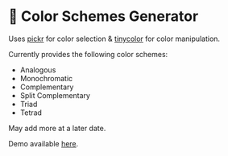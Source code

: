 # 🎨 Color Schemes Generator

Uses [pickr](https://github.com/Simonwep/pickr) for color selection & [tinycolor](https://github.com/bgrins/TinyColor) for color manipulation.

Currently provides the following color schemes: 
* Analogous
* Monochromatic
* Complementary
* Split Complementary
* Triad
* Tetrad

May add more at a later date.

Demo available [here](https://wmlol.github.io/color-schemes-generator/).

